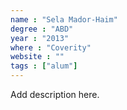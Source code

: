 ```yaml
---
name : "Sela Mador-Haim"
degree : "ABD"
year : "2013"
where : "Coverity"
website : ""
tags : ["alum"]
---
```

Add description here.
